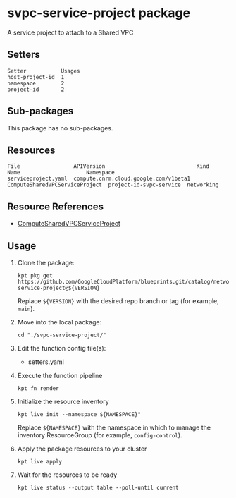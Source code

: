 # svpc-service-project package

A service project to attach to a Shared VPC

## Setters

```
Setter           Usages
host-project-id  1
namespace        2
project-id       2
```

## Sub-packages

This package has no sub-packages.

## Resources

```
File                 APIVersion                             Kind                            Name                     Namespace
serviceproject.yaml  compute.cnrm.cloud.google.com/v1beta1  ComputeSharedVPCServiceProject  project-id-svpc-service  networking
```

## Resource References

- [ComputeSharedVPCServiceProject](https://cloud.google.com/config-connector/docs/reference/resource-docs/compute/computesharedvpcserviceproject)

## Usage

1.  Clone the package:
    ```
    kpt pkg get https://github.com/GoogleCloudPlatform/blueprints.git/catalog/networking/svpc-service-project@${VERSION}
    ```
    Replace `${VERSION}` with the desired repo branch or tag
    (for example, `main`).

1.  Move into the local package:
    ```
    cd "./svpc-service-project/"
    ```

1.  Edit the function config file(s):
    - setters.yaml

1.  Execute the function pipeline
    ```
    kpt fn render
    ```

1.  Initialize the resource inventory
    ```
    kpt live init --namespace ${NAMESPACE}"
    ```
    Replace `${NAMESPACE}` with the namespace in which to manage
    the inventory ResourceGroup (for example, `config-control`).

1.  Apply the package resources to your cluster
    ```
    kpt live apply
    ```

1.  Wait for the resources to be ready
    ```
    kpt live status --output table --poll-until current
    ```

